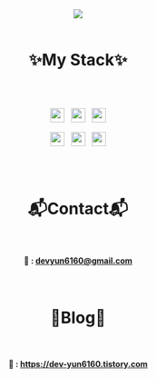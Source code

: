 <div align="center"><img src="https://capsule-render.vercel.app/api?type=waving&color=timeGradient&height=300&section=header&text=JeongHyun_Yun%20&fontSize=60&animation=twinkling&fontAlignY=42"></div>
<br>

# <div align="center">✨My Stack✨</div>

<br>
<br>
<p align="center"><img src="https://img.shields.io/badge/Java-f55354?style=flat-square&logo=Java&logoColor=white" height="25">&nbsp;&nbsp;&nbsp;<img src="https://img.shields.io/badge/JavaScript-ffcc00?style=flat-square&logo=JavaScript&logoColor=white" height="25">&nbsp;&nbsp;&nbsp;<img src="https://img.shields.io/badge/CSS-6633FF?style=flat-square&logo=CSS3&logoColor=white" height="25"></p>
<p align="center"><img src="https://img.shields.io/badge/SpringBoot-7fc638?style=flat-square&logo=Springboot&logoColor=white" height="25">&nbsp;&nbsp;&nbsp;<img src="https://img.shields.io/badge/Spring-7fc638?style=flat-square&logo=Spring&logoColor=white" height="25">&nbsp;&nbsp;&nbsp;<img src="https://img.shields.io/badge/Oracle-F80000?style=flat-square&logo=Oracle&logoColor=white" height="25"></p>
<br>
<br>

# <div align="center">📬Contact📬</div>

<br>

#### <div align="center">📧 : devyun6160@gmail.com</div>

<br>

# <div align="center">📢Blog📢</div>
<br>

#### <div align="center">📒 : https://dev-yun6160.tistory.com</div>
